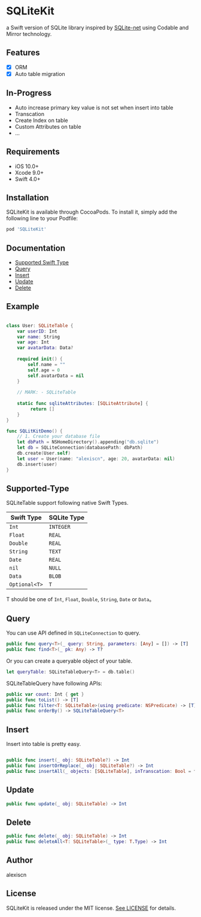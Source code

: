
# SQLiteKit

a Swift version of SQLite library inspired by [SQLite-net](https://github.com/praeclarum/sqlite-net/) using Codable and Mirror technology.

## Features

- [x] ORM 
- [x] Auto table migration

## In-Progress

* Auto increase primary key value is not set when insert into table
* Transcation
* Create Index on table
* Custom Attributes on table
* ...

## Requirements

- iOS 10.0+
- Xcode 9.0+ 
- Swift 4.0+

## Installation


SQLiteKit is available through CocoaPods. To install it, simply add the following line to your Podfile:


```ruby
pod 'SQLiteKit'
```

## Documentation

- [Supported Swift Type](#supported-type)
- [Query](#query)
- [Insert](#insert)
- [Update](#update)
- [Delete](#delete)

## Example 

```swift

class User: SQLiteTable {
    var userID: Int
    var name: String
    var age: Int
    var avatarData: Data?
     
    required init() {
        self.name = ""
        self.age = 0
        self.avatarData = nil
    }
     
    // MARK: - SQLiteTable
     
    static func sqliteAttributes: [SQLiteAttribute] {
         return []
    }
}

func SQLitKitDemo() {
    // 1. Create your database file
    let dbPath = NSHomeDirectory().appending("db.sqlite")
    let db = SQLiteConnection(databasePath: dbPath)
    db.create(User.self)
    let user = User(name: "alexiscn", age: 20, avatarData: nil)
    db.insert(user)
}
```

## Supported-Type

SQLiteTable support following native Swift Types.

| Swift Type      | SQLite Type |
| --------------- | ----------- |
| `Int`           | `INTEGER`   |
| `Float `        | `REAL`      |
| `Double `       | `REAL`      |
| `String`        | `TEXT`      |
| `Date`          | `REAL`      |
| `nil`           | `NULL`      |
| `Data`          | `BLOB`      |
| `Optional<T>`   | `T`         |

T should be one of  `Int`, `Float`, `Double`, `String`, `Date` or `Data`。

## Query

You can use API defined in `SQLiteConnection` to query.

```swift
public func query<T>(_ query: String, parameters: [Any] = []) -> [T]
public func find<T>(_ pk: Any) -> T?
```

Or you can create a queryable object of your table.

```swift
let queryTable: SQLiteTableQuery<T> = db.table() 
```

SQLiteTableQuery<T> have following APIs: 

```swift
public var count: Int { get }
public func toList() -> [T]
public func filter<T: SQLiteTable>(using predicate: NSPredicate) -> [T]
public func orderBy() -> SQLiteTableQuery<T>
```

## Insert

Insert into table is pretty easy.

```swift

public func insert(_ obj: SQLiteTable?) -> Int
public func insertOrReplace(_ obj: SQLiteTable?) -> Int
public func insertAll(_ objects: [SQLiteTable], inTranscation: Bool = false) -> Int
```

## Update

```swift
public func update(_ obj: SQLiteTable) -> Int

```

## Delete

```swift
public func delete(_ obj: SQLiteTable) -> Int
public func deleteAll<T: SQLiteTable>(_ type: T.Type) -> Int
```

## Author

alexiscn

## License

SQLiteKit is released under the MIT license. [See LICENSE](https://github.com/alexiscn/SQLiteKit/blob/master/LICENSE) for details.
